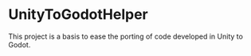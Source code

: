 # UnityToGodotHelper
This project is a basis to ease the porting of code developed in Unity to Godot.
